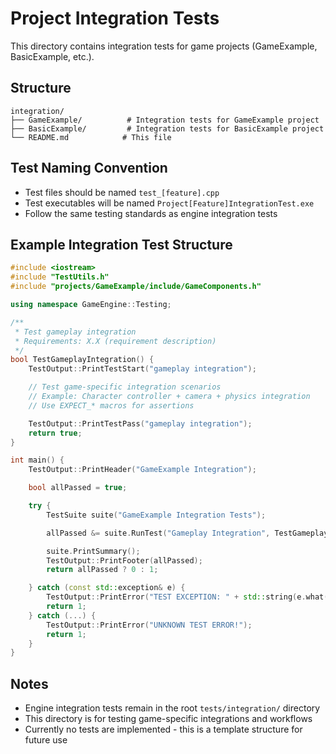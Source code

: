 # Project Integration Tests

This directory contains integration tests for game projects (GameExample, BasicExample, etc.).

## Structure

```
integration/
├── GameExample/          # Integration tests for GameExample project
├── BasicExample/         # Integration tests for BasicExample project
└── README.md            # This file
```

## Test Naming Convention

- Test files should be named `test_[feature].cpp`
- Test executables will be named `Project[Feature]IntegrationTest.exe`
- Follow the same testing standards as engine integration tests

## Example Integration Test Structure

```cpp
#include <iostream>
#include "TestUtils.h"
#include "projects/GameExample/include/GameComponents.h"

using namespace GameEngine::Testing;

/**
 * Test gameplay integration
 * Requirements: X.X (requirement description)
 */
bool TestGameplayIntegration() {
    TestOutput::PrintTestStart("gameplay integration");

    // Test game-specific integration scenarios
    // Example: Character controller + camera + physics integration
    // Use EXPECT_* macros for assertions

    TestOutput::PrintTestPass("gameplay integration");
    return true;
}

int main() {
    TestOutput::PrintHeader("GameExample Integration");

    bool allPassed = true;

    try {
        TestSuite suite("GameExample Integration Tests");

        allPassed &= suite.RunTest("Gameplay Integration", TestGameplayIntegration);

        suite.PrintSummary();
        TestOutput::PrintFooter(allPassed);
        return allPassed ? 0 : 1;

    } catch (const std::exception& e) {
        TestOutput::PrintError("TEST EXCEPTION: " + std::string(e.what()));
        return 1;
    } catch (...) {
        TestOutput::PrintError("UNKNOWN TEST ERROR!");
        return 1;
    }
}
```

## Notes

- Engine integration tests remain in the root `tests/integration/` directory
- This directory is for testing game-specific integrations and workflows
- Currently no tests are implemented - this is a template structure for future use
